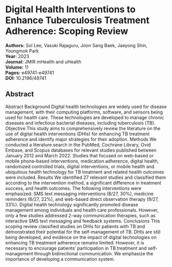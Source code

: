 # Digital Health Interventions to Enhance Tuberculosis Treatment Adherence: Scoping Review

**Authors:** Sol Lee, Vasuki Rajaguru, Joon Sang Baek, Jaeyong Shin, Youngmok Park  
**Year:** 2023  
**Journal:** JMIR mHealth and uHealth  
**Volume:** 11  
**Pages:** e49741-e49741  
**DOI:** 10.2196/49741  

## Abstract
Abstract                      Background            Digital health technologies are widely used for disease management, with their computing platforms, software, and sensors being used for health care. These technologies are developed to manage chronic diseases and infectious bacterial diseases, including tuberculosis (TB).                                Objective            This study aims to comprehensively review the literature on the use of digital health interventions (DHIs) for enhancing TB treatment adherence and identify major strategies for their adoption.                                Methods            We conducted a literature search in the PubMed, Cochrane Library, Ovid Embase, and Scopus databases for relevant studies published between January 2012 and March 2022. Studies that focused on web-based or mobile phone–based interventions, medication adherence, digital health, randomized controlled trials, digital interventions, or mobile health and ubiquitous health technology for TB treatment and related health outcomes were included.                                Results            We identified 27 relevant studies and classified them according to the intervention method, a significant difference in treatment success, and health outcomes. The following interventions were emphasized: SMS text messaging interventions (8/27, 30%), medicine reminders (6/27, 22%), and web-based direct observation therapy (9/27, 33%). Digital health technology significantly promoted disease management among individuals and health care professionals. However, only a few studies addressed 2-way communication therapies, such as interactive SMS text messaging and feedback systems.                                Conclusions            This scoping review classified studies on DHIs for patients with TB and demonstrated their potential for the self-management of TB. DHIs are still being developed, and evidence on the impact of digital technologies on enhancing TB treatment adherence remains limited. However, it is necessary to encourage patients’ participation in TB treatment and self-management through bidirectional communication. We emphasize the importance of developing a communication system.

